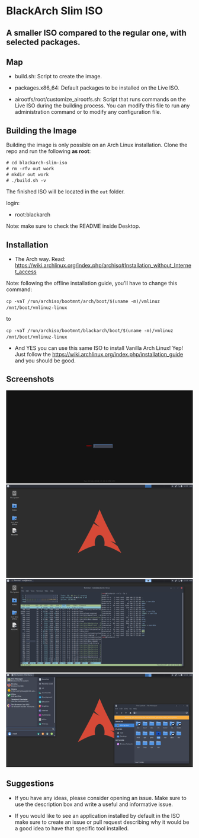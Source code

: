# BlackArch Slim ISO
## A smaller ISO compared to the regular one, with selected packages.

## Map

- build.sh: Script to create the image.

- packages.x86_64: Default packages to be installed on the Live ISO.

- airootfs/root/customize_airootfs.sh: Script that runs commands on the Live ISO
  during the building process. You can modify this file to run any
  administration command or to modify any configuration file.

## Building the Image

Building the image is only possible on an Arch Linux installation.
Clone the repo and run the following **as root**:

```
# cd blackarch-slim-iso
# rm -rfv out work
# mkdir out work
# ./build.sh -v
```

The finished ISO will be located in the `out` folder.

login:
- root:blackarch

Note: make sure to check the README inside Desktop.

## Installation

- The Arch way. Read: https://wiki.archlinux.org/index.php/archiso#Installation_without_Internet_access

Note: following the offline installation guide, you'll have to change this command:

`cp -vaT /run/archiso/bootmnt/arch/boot/$(uname -m)/vmlinuz /mnt/boot/vmlinuz-linux`

to

`cp -vaT /run/archiso/bootmnt/blackarch/boot/$(uname -m)/vmlinuz /mnt/boot/vmlinuz-linux`


- And YES you can use this same ISO to install Vanilla Arch Linux! Yep!
Just follow the https://wiki.archlinux.org/index.php/installation_guide and you
should be good.

## Screenshots

![login](docs/login.png)
![empty](docs/empty.png)
![fakebusy](docs/fakebusy.png)
![another fakebusy](docs/fakebusy1.png)

## Suggestions

- If you have any ideas, please consider opening an issue.
  Make sure to use the description box and write a useful and informative issue.

- If you would like to see an application installed by default in the ISO make
  sure to create an issue or pull request describing why it would be a good idea
  to have that specific tool installed.

